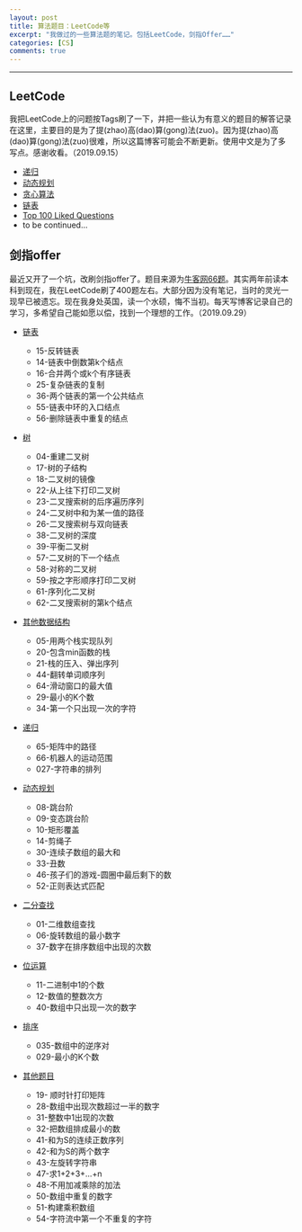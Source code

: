 ```yaml
---
layout: post
title: 算法题目：LeetCode等
excerpt: "我做过的一些算法题的笔记。包括LeetCode，剑指Offer……"
categories: [CS]
comments: true
---
```


---



## LeetCode

我把LeetCode上的问题按Tags刷了一下，并把一些认为有意义的题目的解答记录在这里，主要目的是为了提(zhao)高(dao)算(gong)法(zuo)。因为提(zhao)高(dao)算(gong)法(zuo)很难，所以这篇博客可能会不断更新。使用中文是为了多写点。感谢收看。（2019.09.15）

- [递归](/pages/LeetCode/2019-09-15-recursion)
- [动态规划](/pages/LeetCode/2019-09-15-DP)
- [贪心算法](/pages/LeetCode/2019-09-17-greedy)
- [链表](/pages/LeetCode/2019-11-16-linkedlist)
- [Top 100 Liked Questions](/pages/LeetCode/2019-12-05-LCTop100)
- to be continued...



## 剑指offer

最近又开了一个坑，改刷剑指offer了。题目来源为[牛客网66题](<https://www.nowcoder.com/ta/coding-interviews>)。其实两年前读本科到现在，我在LeetCode刷了400题左右。大部分因为没有笔记，当时的灵光一现早已被遗忘。现在我身处英国，读一个水硕，悔不当初。每天写博客记录自己的学习，多希望自己能如愿以偿，找到一个理想的工作。（2019.09.29）

- [链表](/pages/jianzhi/2019-09-29-linkedlist)
  - 15-反转链表
  - 14-链表中倒数第k个结点
  - 16-合并两个或k个有序链表
  - 25-复杂链表的复制
  - 36-两个链表的第一个公共结点
  - 55-链表中环的入口结点
  - 56-删除链表中重复的结点
- [树](/pages/jianzhi/2019-09-30-tree)

  - 04-重建二叉树
  - 17-树的子结构
  - 18-二叉树的镜像
  - 22-从上往下打印二叉树
  - 23-二叉搜索树的后序遍历序列
  - 24-二叉树中和为某一值的路径
  - 26-二叉搜索树与双向链表
  - 38-二叉树的深度
  - 39-平衡二叉树
  - 57-二叉树的下一个结点
  - 58-对称的二叉树
  - 59-按之字形顺序打印二叉树
  - 61-序列化二叉树
  - 62-二叉搜索树的第k个结点
- [其他数据结构](/pages/jianzhi/2019-09-30-stack-n-queue)
  - 05-用两个栈实现队列
  - 20-包含min函数的栈
  - 21-栈的压入、弹出序列
  - 44-翻转单词顺序列
  - 64-滑动窗口的最大值
  - 29-最小的K个数
  - 34-第一个只出现一次的字符
- [递归](/pages/jianzhi/2019-10-11-recursive)
  - 65-矩阵中的路径
  - 66-机器人的运动范围
  - 027-字符串的排列 
- [动态规划](/pages/jianzhi/2019-10-12-dynamic-programming)
  - 08-跳台阶
  - 09-变态跳台阶
  - 10-矩形覆盖
  - 14-剪绳子
  - 30-连续子数组的最大和
  - 33-丑数 
  - 46-孩子们的游戏-圆圈中最后剩下的数 
  - 52-正则表达式匹配
- [二分查找](/pages/jianzhi/2019-10-12-binary-search)
  - 01-二维数组查找
  - 06-旋转数组的最小数字
  - 37-数字在排序数组中出现的次数
- [位运算](/pages/jianzhi/2019-10-13-bitwise)
  - 11-二进制中1的个数
  - 12-数值的整数次方
  - 40-数组中只出现一次的数字
- [排序](/pages/jianzhi/2019-11-02-sort)
  - 035-数组中的逆序对 
  - 029-最小的K个数
- [其他题目](/pages/jianzhi/2019-11-03-others)
  - 19- 顺时针打印矩阵 
  - 28-数组中出现次数超过一半的数字 
  - 31-整数中1出现的次数 
  - 32-把数组排成最小的数 
  - 41-和为S的连续正数序列 
  - 42-和为S的两个数字 
  - 43-左旋转字符串 
  - 47-求1+2+3+...+n
  - 48-不用加减乘除的加法
  - 50-数组中重复的数字
  - 51-构建乘积数组
  - 54-字符流中第一个不重复的字符 